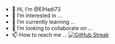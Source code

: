 - 👋 Hi, I’m @ElHadi73
- 👀 I’m interested in ...
- 🌱 I’m currently learning ...
- 💞️ I’m looking to collaborate on ...
- 📫 How to reach me ...
[![GitHub Streak](https://streak-stats.demolab.com?user=ElHadi73&theme=dark&hide_border=true&date_format=j%20M%5B%20Y%5D)](https://git.io/streak-stats)
